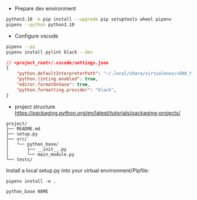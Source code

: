 * Prepare dev environment
```bash
python3.10 -m pip install --upgrade pip setuptools wheel pipenv
pipenv --python python3.10
```

* Configure vscode
```bash
pipenv --py
pipenv install pylint black --dev
```
```json
// <project_root>/.vscode/settings.json
{
    "python.defaultInterpreterPath": "~/.local/share/virtualenvs/<ENV_NAME>/bin/python",
    "python.linting.enabled": true,
    "editor.formatOnSave": true,
    "python.formatting.provider": "black",
}
```

* project structure
https://packaging.python.org/en/latest/tutorials/packaging-projects/
```
project/
├── README.md
├── setup.py
├── src/
│   └── python_base/
│       ├── __init__.py
│       └── main_module.py
└── tests/
```

Install a local setup.py into your virtual environment/Pipfile:
```
pipenv install -e .

python_base NAME
```
